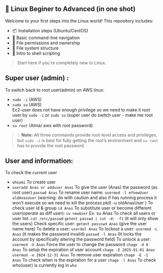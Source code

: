 ## 🐧 Linux Beginer to Advanced (in one shot)

Welcome to your first steps into the Linux world! This repository includes:

- 📦 Installation steps (Ubuntu/CentOS)
- 🧭 Basic command-line navigation
- 🔐 File permissions and ownership
- 📂 File system structure
- 📜 Intro to shell scripting

> Start here if you're completely new to Linux.


## Super user (admin) : 

To switch back to root user(admin) on AWS linux:  

- `sudo -i` (AWS)  
- `sudo su` (AWS)  
  Ec2-user does not have enough privilege so we need to make it root user by `sudo -i` or `sudo su` (super user do switch user - make me root user)  
- `su root` (Alma/ aws with root password)

> 💡 **Note:** All three commands provide root-level access and privileges, but `sudo -i` is best for fully getting the root’s environment and `su root` has to provide the root password.

## User and information: 

To check the current user
- `whoami`
To create user
- `useradd Anas or adduser Anas`
To give the user (Anas) the password (as root user)
 `passwd Anas` 
To rename user name:
`usermod -l mYnewUser oldAnasUser` (warning: do with caution and also if has running process it won't execute so we need to kill the process pkill -u oldAnasUser )
To check user id & group
  `id Anas`
To substitute user or become different user(operate as diff user):
 `su newUser`
  Ex. su Anas
To check all users or user list:
`cat /etc/passwd`
`getent passwd | cut -d: -f1` (it will only show the users)
Check specific user:
`getent passswd Anas` (give the user name here)
To delete a user: 
`userdel Anas`
To lockout a user:
`usermod -L Anas` (it makes the password invalid)
`passwd -l Anas`  (It locks the account by specifically altering the password field)
To unlock a user:
`usermod -U Anas`
Force the user to change the password
`chage -d 0 Anas`
To setup the expiration of user account
`chage -E 2025-01-01 Anas`
`usermod -e 2024-12-31 Anas`
To remove user expiration
`chage -E -1 Anas`
To check when is the expiration for a user
`chage -l Anas`
To check who(user) is currently log in
`who`



